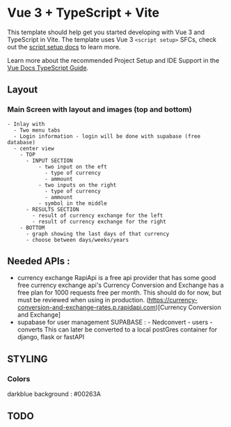 # Vue 3 + TypeScript + Vite

This template should help get you started developing with Vue 3 and TypeScript in Vite. The template uses Vue 3 `<script setup>` SFCs, check out the [script setup docs](https://v3.vuejs.org/api/sfc-script-setup.html#sfc-script-setup) to learn more.

Learn more about the recommended Project Setup and IDE Support in the [Vue Docs TypeScript Guide](https://vuejs.org/guide/typescript/overview.html#project-setup).


## Layout

### Main Screen with layout and images (top and bottom)

    - Inlay with 
      - Two menu tabs
      - Login information - login will be done with supabase (free database)
      - center view
        - TOP
          - INPUT SECTION
              - two input on the eft 
                - type of currency
                - ammount
              - two inputs on the right 
                - type of currency
                - ammount
              - symbol in the middle
          - RESULTS SECTION
            - result of currency exchange for the left
            - result of currency exchange for the right
        - BOTTOM
          - graph showing the last days of that currency
          - choose between days/weeks/years

## Needed APIs :

  - currency exchange
    RapiApi is a free api provider that has some good free currency exchange api's
    Currency Conversion and Exchange has a free plan for 1000 requests free per month. This should do for now, but must be reviewed when using in production.
    (https://currency-conversion-and-exchange-rates.p.rapidapi.com)[Currency Conversion and Exchange]
- supabase for user management
    SUPABASE :
        - Nedconvert - users
                     - converts
    This can later be converted to a local postGres container for django, flask or fastAPI

## STYLING 

### Colors 

darkblue background : #00263A

##  TODO